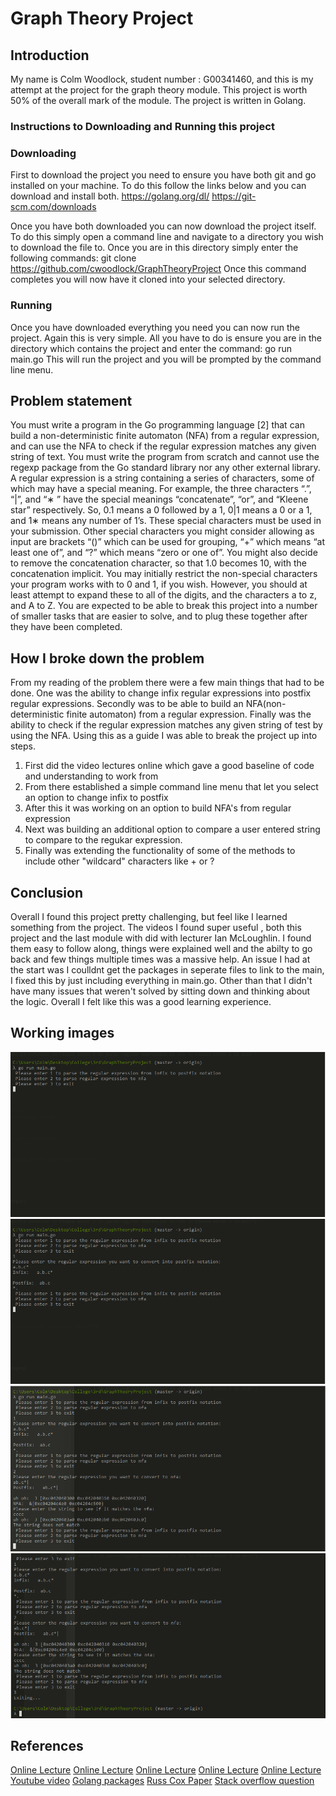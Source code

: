 # Graph Theory Project
## Introduction
My name is Colm Woodlock, student number : G00341460, and this is my attempt at the project for the graph theory module.
This project is worth 50% of the overall mark of the module. The project is written in Golang.

### Instructions to Downloading and Running this project
### Downloading
First to download the project you need to ensure you have both git and go installed on your machine. To do this follow the links below and you can download and install both.
https://golang.org/dl/
https://git-scm.com/downloads

Once you have both downloaded you can now download the project itself. To do this simply open a command line and navigate to a directory you wish to download the file to. Once you are in this directory simply enter the following commands: 
git clone https://github.com/cwoodlock/GraphTheoryProject
Once this command completes you will now have it cloned into your selected directory.

### Running
Once you have downloaded everything you need you can now run the project. Again this is very simple. All you have to do is ensure you are in the directory which contains the project and enter the command: 
go run main.go
This will run the project and you will be prompted by the command line menu.

## Problem statement
You must write a program in the Go programming language [2] that can
build a non-deterministic finite automaton (NFA) from a regular expression,
and can use the NFA to check if the regular expression matches any given
string of text. You must write the program from scratch and cannot use the
regexp package from the Go standard library nor any other external library.
A regular expression is a string containing a series of characters, some
of which may have a special meaning. For example, the three characters
“.”, “|”, and “∗
” have the special meanings “concatenate”, “or”, and “Kleene
star” respectively. So, 0.1 means a 0 followed by a 1, 0|1 means a 0 or a 1,
and 1∗ means any number of 1’s. These special characters must be used in
your submission. Other special characters you might consider allowing as input are brackets
“()” which can be used for grouping, “+” which means “at least one of”, and
“?” which means “zero or one of”. You might also decide to remove the
concatenation character, so that 1.0 becomes 10, with the concatenation
implicit.
You may initially restrict the non-special characters your program works
with to 0 and 1, if you wish. However, you should at least attempt to expand
these to all of the digits, and the characters a to z, and A to Z.
You are expected to be able to break this project into a number of smaller
tasks that are easier to solve, and to plug these together after they have been
completed.

## How I broke down the problem
From my reading of the problem there were a few main things that had to be done. One was the ability to change infix regular expressions into postfix regular expressions. Secondly was to be able to build an NFA(non-deterministic finite automaton) from a regular expression. Finally was the ability to check if the regular expression matches any given string of test by using the NFA. Using this as a guide I was able to break the project up into steps.

1. First did the video lectures online which gave a good baseline of code and understanding to work from
2. From there established a simple command line menu that let you select an option to change infix to postfix
3. After this it was working on an option to build NFA's from regular expression
4. Next was building an additional option to compare a user entered string to compare to the regukar expression.
5. Finally was extending the functionality of some of the methods to include other "wildcard" characters like + or ?

## Conclusion
Overall I found this project pretty challenging, but feel like I learned something from the project. The videos I found super useful , both this project and the last module with did with lecturer Ian McLoughlin. I found them easy to follow along, things were explained well and the abilty to go back and few things multiple times was a massive help. An issue I had at the start was I coulldnt get the packages in seperate files to link to the main, I fixed this by just including everything in main.go. Other than that I didn't have many issues that weren't solved by sitting down and thinking about the logic. Overall I felt like this was a good learning experience.


## Working images
![1](https://github.com/cwoodlock/GraphTheoryProject/blob/master/Images/1.png)
![2](https://github.com/cwoodlock/GraphTheoryProject/blob/master/Images/2.png)
![3](https://github.com/cwoodlock/GraphTheoryProject/blob/master/Images/3.png)
![4](https://github.com/cwoodlock/GraphTheoryProject/blob/master/Images/4.png)

## References
[Online Lecture](https://web.microsoftstream.com/video/d08f6a02-23ec-4fa1-a781-585f1fd8c69e )
[Online Lecture](https://web.microsoftstream.com/video/9d83a3f3-bc4f-4bda-95cc-b21c8e67675e )
[Online Lecture](https://web.microsoftstream.com/video/946a7826-e536-4295-b050-857975162e6c)
[Online Lecture](https://web.microsoftstream.com/video/68a288f5-4688-4b3a-980e-1fcd5dd2a53b)
[Online Lecture](https://web.microsoftstream.com/video/bad665ee-3417-4350-9d31-6db35cf5f80d)
[Youtube video](https://www.youtube.com/watch?v=RYNN-tb9WxI)
[Golang packages](https://golang.org/pkg/)
[Russ Cox Paper](https://swtch.com/~rsc/regexp/regexp1.html)
[Stack overflow question](https://stackoverflow.com/questions/20061252/convert-a-nfa-to-regular-expression?utm_medium=organic&utm_source=google_rich_qa&utm_campaign=google_rich_qa)


 
 
